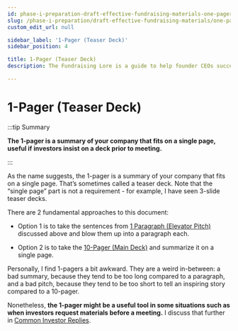 ```yaml
---
id: phase-i-preparation-draft-effective-fundraising-materials-one-pager-teaser-deck
slug: /phase-i-preparation/draft-effective-fundraising-materials/one-pager-teaser-deck
custom_edit_url: null

sidebar_label: '1-Pager (Teaser Deck)'
sidebar_position: 4

title: 1-Pager (Teaser Deck)
description: The Fundraising Lore is a guide to help founder CEOs successfully raise early-stage VC financing from Silicon Valley investors.

---
```


# 1-Pager (Teaser Deck)

:::tip Summary

**The 1-pager is a summary of your company that fits on a single page, useful if investors insist on a deck prior to meeting.**

:::

As the name suggests, the 1-pager is a summary of your company that fits on a single page. That’s sometimes called a teaser deck. Note that the “single page” part is not a requirement - for example, I have seen 3-slide teaser decks.

There are 2 fundamental approaches to this document:

* Option 1 is to take the sentences from [1 Paragraph (Elevator Pitch)](one-paragraph-elevator-pitch) discussed above and blow them up into a paragraph each. 

* Option 2 is to take the [10-Pager (Main Deck)](ten-pager-main-deck) and summarize it on a single page.

Personally, I find 1-pagers a bit awkward. They are a weird in-between: a bad summary, because they tend to be too long compared to a paragraph, and a bad pitch, because they tend to be too short to tell an inspiring story compared to a 10-pager.

Nonetheless, **the 1-pager might be a useful tool in some situations such as when investors request materials before a meeting.** I discuss that further in [Common Investor Replies](/phase-ii-fundraising/soon-but-not-yet/common-investor-replies#requesting-materials-before-the-meeting).